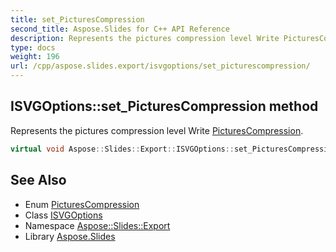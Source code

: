 ```yaml
---
title: set_PicturesCompression
second_title: Aspose.Slides for C++ API Reference
description: Represents the pictures compression level Write PicturesCompression.
type: docs
weight: 196
url: /cpp/aspose.slides.export/isvgoptions/set_picturescompression/
---
```

## ISVGOptions::set_PicturesCompression method


Represents the pictures compression level Write [PicturesCompression](../../picturescompression/).

```cpp
virtual void Aspose::Slides::Export::ISVGOptions::set_PicturesCompression(Aspose::Slides::Export::PicturesCompression value)=0
```

## See Also

* Enum [PicturesCompression](../../picturescompression/)
* Class [ISVGOptions](../)
* Namespace [Aspose::Slides::Export](../../)
* Library [Aspose.Slides](../../../)
